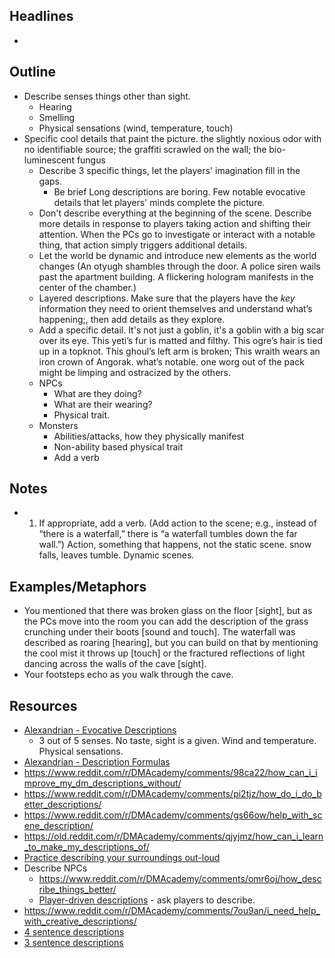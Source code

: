 ## Headlines
- 
## Outline
- Describe senses things other than sight.
	- Hearing
	- Smelling
	- Physical sensations (wind, temperature, touch)
- Specific cool details that paint the picture.
	the slightly noxious odor with no identifiable source; the graffiti scrawled on the wall; the bio-luminescent fungus
	- Describe 3 specific things, let the players' imagination fill in the gaps.
		- Be brief Long descriptions are boring. Few notable evocative details that let players' minds complete the picture.
	- Don't describe everything at the beginning of the scene. Describe more details in response to players taking action and shifting their attention.  When the PCs go to investigate or interact with a notable thing, that action simply triggers additional details. 
	- Let the world be dynamic and introduce new elements as the world changes (An otyugh shambles through the door. A police siren wails past the apartment building. A flickering hologram manifests in the center of the chamber.)
	- Layered descriptions.  Make sure that the players have the _key_ information they need to orient themselves and understand what’s happening;, then add details as they explore.
	- Add a specific detail. It's not just a goblin, it's a goblin with a big scar over its eye. This yeti’s fur is matted and filthy. This ogre’s hair is tied up in a topknot. This ghoul’s left arm is broken; This wraith wears an iron crown of Angorak. what’s notable.  one worg out of the pack might be limping and ostracized by the others.
	- NPCs
		- What are they doing?
		- What are their wearing?
		- Physical trait.
	- Monsters
		- Abilities/attacks, how they physically manifest
		- Non-ability based physical trait
		- Add a verb
## Notes
- 1.  If appropriate, add a verb. (Add action to the scene; e.g., instead of “there is a waterfall,” there is “a waterfall tumbles down the far wall.”) Action, something that happens, not the static scene. snow falls, leaves tumble. Dynamic scenes.

## Examples/Metaphors
- You mentioned that there was broken glass on the floor [sight], but as the PCs move into the room you can add the description of the grass crunching under their boots [sound and touch]. The waterfall was described as roaring [hearing], but you can build on that by mentioning the cool mist it throws up [touch] or the fractured reflections of light dancing across the walls of the cave [sight].
- Your footsteps echo as you walk through the cave.
## Resources
- [Alexandrian - Evocative Descriptions](https://thealexandrian.net/wordpress/39227/roleplaying-games/random-gm-tips-evocative-descriptions)
	- 3 out of 5 senses. No taste, sight is a given.  Wind and temperature. Physical sensations.
- [Alexandrian - Description Formulas](http://thealexandrian.net/wordpress/47328/roleplaying-games/random-gm-tip-description-formulas)
- https://www.reddit.com/r/DMAcademy/comments/98ca22/how_can_i_improve_my_dm_descriptions_without/
- https://www.reddit.com/r/DMAcademy/comments/pi2tjz/how_do_i_do_better_descriptions/
- https://www.reddit.com/r/DMAcademy/comments/gs66ow/help_with_scene_description/
- https://old.reddit.com/r/DMAcademy/comments/qjyjmz/how_can_i_learn_to_make_my_descriptions_of/
- [Practice describing your surroundings out-loud](https://www.reddit.com/r/DMAcademy/comments/kdb2jq/struggling_with_descriptions_try_this/)
- Describe NPCs
	- https://www.reddit.com/r/DMAcademy/comments/omr6oj/how_describe_things_better/
	- [Player-driven descriptions](https://www.youtube.com/watch?v=ZNLTdryItt0) - ask players to describe.
- https://www.reddit.com/r/DMAcademy/comments/7ou9an/i_need_help_with_creative_descriptions/
- [4 sentence descriptions](https://www.reddit.com/r/DMAcademy/comments/p5pl3l/improv_descriptions_in_4_sentences/)
- [3 sentence descriptions](https://www.reddit.com/r/DMAcademy/comments/r87he5/the_threesentence_sceneroom_description/)